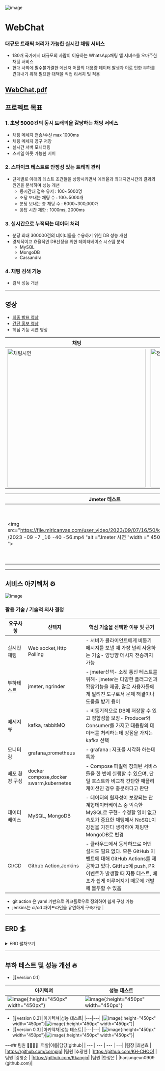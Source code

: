 ![image](https://github.com/innovationCamp/messenger-service/assets/132903726/65141935-2590-4aaf-98b3-561a88d44bf4)

# WebChat
### 대규모 트래픽 처리가 가능한 실시간 채팅 서비스
- 180개 국가에서 대규모의 사람이 이용하는 WhatsApp채팅 앱 서비스를 오마주한 채팅 서비스
- 현대 사회에 필수불가결한 메신저 어플의 대용량 데이터 발생과 이로 인한 부하를 견뎌내기 위해 필요한 대책을 직접 리서치 및 적용

[WebChat.pdf](https://github.com/innovationCamp/messenger-service/files/12566998/WebChat.pdf)
---
## 프로젝트 목표
### 1. 초당 5000건의 동시 트래픽을 감당하는 채팅 서비스
- 채팅 메세지 전송/수신 max 1000ms
- 채팅 메세지 영구 저장
- 실시간 서버 모니터링
- 스케일 아웃 가능한 서버

### 2. 스파이크 테스트로 안정성 있는 트래픽 관리
- 단계별로 아래의 테스트 조건들을 상향시키면서 에러율과 최대지연시간의 결과와 원인을 분석하며 성능 개선
    - 동시간대 접속 유저 : 100~5000명
    - 초당 보내는 채팅 수 : 100~5000개
    - 분당 보내는 총 채팅 수 : 6000~300,000개
    - 응답 시간 제한 : 1000ms, 2000ms

### 3. 실시간으로 누적되는 데이터 처리
- 분당 최대 300000건의 데이터들을 수용하기 위한 DB 성능 개선
- 경제적이고 효율적인 DB선정을 위한 데이터베이스 시스템 분석
    - MySQL
    - MongoDB
    - Cassandra

### 4. 채팅 검색 기능
- 검색 성능 개선

---
## 영상
- [최종 발표 영상](https://youtu.be/5LnQwj8_g30)
- [간단 홍보 영상](https://youtu.be/uscni2WGS4U)
- 핵심 기능 시연 영상

| 채팅 | 전자지갑 |
|------|---------|
|<img src="https://file.miricanvas.com/user_video/2023/09/07/16/50/kb4g68jlyf079v5n/2023-09-07_16-33-46.mp4" alt="채팅시연" width="450" height="450"> | <img src="https://file.miricanvas.com/user_video/2023/09/07/17/20/ktu21m8yxip9jlao/wallet.mp4" alt="전자지갑 시연" width="450" height="450"> |

| Jmeter 테스트 | 모니터링 |
|---------------|----------|
|<img src="https://file.miricanvas.com/user_video/2023/09/07/16/50/kxxo8r8zcoqvz9zv /2023 -09 -7 _16 -40 -56.mp4 "alt ="Jmeter 시연 "width =" 450 "height =" 450 "> | <img src = "https: // file .miricanvs. com /user _video /2023 /09 /07 /16 /50/kpf3kgm0zonwm0of /2023 -09 -7 _16 -46 -28.mp4 "alt ="모니터링 시연 "width =" 450 "height =" 450 "> |

---
## 서비스 아키텍처 ⚙️
![image](https://github.com/innovationCamp/messenger-service/assets/132903726/46c5fd2e-75f5-4704-8e13-713bce2d793d)

### 활용 기술 / 기술적 의사 결정

| 요구사항 | 선택지 | 핵심 기술을 선택한 이유 및 근거  |
| --- | --- | --- |
| 실시간 채팅 | Web socket,Http Polling | - 서버가 클라이언트에게 비동기 메시지를 보낼 때 가장 널리 사용하는 기술- 양방향 메시지 전송까지 가능 |
| 부하테스트 | jmeter, ngrinder | - jmeter선택- 소켓 통신 테스트를 위해- jmeter는 다양한 플러그인과 확장기능을 제공,   많은 사용자들에게 알려진 도구로서 문제 해결이나   도움을 받기 용이 |
| 메세지 큐 | kafka, rabbitMQ | - 비동기적으로 DB에 저장할 수 있고 정합성을 보장- Producer와 Consumer를 가지고 대용량의 데이터를 처리하는데 강점을 가지는 kafka 선택 |
| 모니터링 | grafana,prometheus | - grafana : 지표를 시각화 하는데 특화 |
| 배포 환경 구성 | docker compose,docker swarm,kubernetes | - Compose 파일에 정의된 서비스들을 한 번에 실행할 수 있으며, 단일 호스트와 비교적 간단한 애플리케이션인 경우 충분하다고 판단 |
| 데이터베이스 | MySQL, MongoDB | - 데이터의 원자성이 보장되는 관계형데이터베이스 중 익숙한 MySQL로 구현- 수정할 일이 없고 속도가 중요한 채팅에서 NoSQL이 강점을 가진다 생각하여 채팅만 MongoDB로 변경 |
| CI/CD | Github Action,Jenkins | - 클라우드에서 동작하므로 어떤 설치도 필요 없다. 모든 GitHub 이벤트에 대해 GitHub Actions를 제공하고 있다. GitHub에 push, PR 이벤트가 발생할 때 자동 테스트, 배포가 쉽게 이루어지기 때문에 개발에 몰두할 수 있음
- git action 은 yaml 기반으로 위크플로우로 정의하여 쉽게 구성 가능
- jenkins는 ci/cd 파이프라인을 유연하게 구축가능 |


---
## ERD 🏄
<details>
    <summary>ERD 펼쳐보기</summary>
    <img src="https://drive.google.com/file/d/1tyw0lz4LS69rVJofofqzTM7UFXcJphMI/view?usp=sharing" alt="erd">
</details>

---
## 부하 테스트 및 성능 개선 🔥
- [🐬version 0.1]

|아키텍쳐|성능 테스트|
|---|---|
|![image](https://github.com/innovationCamp/messenger-service/assets/132903726/5cfa0b71-0c7f-4142-a87d-371666f3058e){:height="450px" width="450px"}|![image](https://github.com/innovationCamp/messenger-service/assets/132903726/fac33992-db00-4aa0-a82f-871f6bd657a1){:height="450px" width="450px"}|
- [🐒version 0.2]
|아키텍쳐|성능 테스트|
|---|---|
|![image](https://github.com/innovationCamp/messenger-service/assets/132903726/db7ed7e0-616d-43fa-ad15-aba843b599ad){:height="450px" width="450px"}|![image](https://github.com/innovationCamp/messenger-service/assets/132903726/ed60c12c-5a37-4cbc-a97d-19dd0b96d8e2){:height="450px" width="450px"}|
- [🐅version 0.3]
|아키텍쳐|성능 테스트|
|---|---|
|![image](https://github.com/innovationCamp/messenger-service/assets/132903726/95a2d210-fd01-417a-afce-bad1db2ef325){:height="450px" width="450px"}|![image](https://github.com/innovationCamp/messenger-service/assets/132903726/de71fce0-8af1-432e-856d-ecc8bf126f86){:height="450px" width="450px"}|

---## 팀원 👨‍👩‍👦‍👦
|역할|이름|담당|github|
| --- | --- | --- | ---|
|팀장	|최선효	| 	|https://github.com/cornpip|
|팀원	|추광현	| 	|https://github.com/KH-CHOO|
|팀원	|강영준	| 	|https://github.com/Kkangjn|
|팀원	|한정은	| 	|hanjungeun0909 (github.com)|
